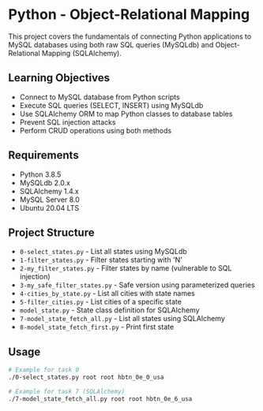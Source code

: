 # Python - Object-Relational Mapping

This project covers the fundamentals of connecting Python applications to MySQL databases using both raw SQL queries (MySQLdb) and Object-Relational Mapping (SQLAlchemy).

## Learning Objectives
- Connect to MySQL database from Python scripts
- Execute SQL queries (SELECT, INSERT) using MySQLdb
- Use SQLAlchemy ORM to map Python classes to database tables
- Prevent SQL injection attacks
- Perform CRUD operations using both methods

## Requirements
- Python 3.8.5
- MySQLdb 2.0.x
- SQLAlchemy 1.4.x
- MySQL Server 8.0
- Ubuntu 20.04 LTS

## Project Structure
- `0-select_states.py` - List all states using MySQLdb
- `1-filter_states.py` - Filter states starting with 'N'
- `2-my_filter_states.py` - Filter states by name (vulnerable to SQL injection)
- `3-my_safe_filter_states.py` - Safe version using parameterized queries
- `4-cities_by_state.py` - List all cities with state names
- `5-filter_cities.py` - List cities of a specific state
- `model_state.py` - State class definition for SQLAlchemy
- `7-model_state_fetch_all.py` - List all states using SQLAlchemy
- `8-model_state_fetch_first.py` - Print first state

## Usage
```bash
# Example for task 0
./0-select_states.py root root hbtn_0e_0_usa

# Example for task 7 (SQLAlchemy)
./7-model_state_fetch_all.py root root hbtn_0e_6_usa